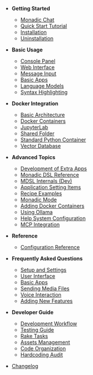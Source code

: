 - **Getting Started**

    - [Monadic Chat](/README.md)
    - [Quick Start Tutorial](/getting-started/quick-start.md)
    - [Installation](/getting-started/installation.md)
    - [Uninstallation](/getting-started/uninstallation.md)

- **Basic Usage**

    - [Console Panel](/basic-usage/console-panel.md)
    - [Web Interface](/basic-usage/web-interface.md)
    - [Message Input](/basic-usage/message-input.md)
    - [Basic Apps](/basic-usage/basic-apps.md)
    - [Language Models](/basic-usage/language-models.md)
    - [Syntax Highlighting](/basic-usage/syntax-highlighting.md)

- **Docker Integration**
    - [Basic Architecture](/docker-integration/basic-architecture.md)
    - [Docker Containers](/docker-integration/docker-access.md)
    - [JupyterLab](/docker-integration/jupyterlab.md)
    - [Shared Folder](/docker-integration/shared-folder.md)
    - [Standard Python Container](/docker-integration/python-container.md)
    - [Vector Database](/docker-integration/vector-database.md)

- **Advanced Topics**

    - [Development of Extra Apps](/advanced-topics/develop_apps.md)
    - [Monadic DSL Reference](/advanced-topics/monadic_dsl.md)
    - [MDSL Internals (Dev)](/advanced-topics/mdsl-internals.md)
    - [Application Setting Items](/advanced-topics/setting-items.md)
    - [Recipe Examples](/advanced-topics/recipe-examples.md)
    - [Monadic Mode](/advanced-topics/monadic-mode.md)
    - [Adding Docker Containers](/advanced-topics/adding-containers.md)
    - [Using Ollama](/advanced-topics/ollama.md)
    - [Help System Configuration](/advanced-topics/help-system.md)
    - [MCP Integration](/advanced-topics/mcp-integration.md)
    
- **Reference**

    - [Configuration Reference](/reference/configuration.md)
    
- **Frequently Asked Questions**

    - [Setup and Settings](/faq/faq-settings.md)
    - [User Interface](/faq/faq-user-interface.md)
    - [Basic Apps](/faq/faq-basic-apps.md)
    - [Sending Media Files](/faq/faq-media-files.md)
    - [Voice Interaction](/faq/faq-voice-interaction.md)
    - [Adding New Features](/faq/faq-extra-features.md)

- **Developer Guide**

    <!-- - [Breaking Changes (1.0.0)](/developer/breaking-changes.md) -->
    - [Development Workflow](/developer/development_workflow.md)
    - [Testing Guide](/developer/testing_guide.md)
    - [Rake Tasks](/developer/rake_tasks.md)
    - [Assets Management](/developer/assets.md)
    - [Code Organization](/developer/code_structure.md)
    - [Hardcoding Audit](/developer/hardcoding_audit.md)

- [Changelog](/changelog.md)
